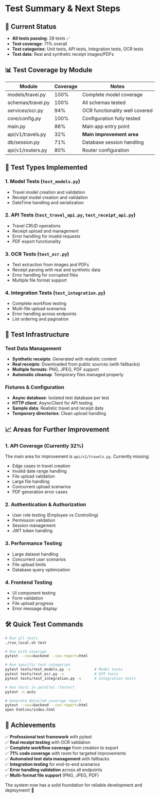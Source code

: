 # Test Summary & Next Steps

## 🎯 Current Status
- **All tests passing**: 28 tests ✅
- **Test coverage**: 71% overall
- **Test categories**: Unit tests, API tests, Integration tests, OCR tests
- **Test data**: Real and synthetic receipt images/PDFs

## 📊 Test Coverage by Module

| Module | Coverage | Notes |
|--------|----------|-------|
| models/travel.py | 100% | Complete model coverage |
| schemas/travel.py | 100% | All schemas tested |
| services/ocr.py | 94% | OCR functionality well covered |
| core/config.py | 100% | Configuration fully tested |
| main.py | 86% | Main app entry point |
| api/v1/travels.py | 32% | **Main improvement area** |
| db/session.py | 71% | Database session handling |
| api/v1/routers.py | 80% | Router configuration |

## 🧪 Test Types Implemented

### 1. Model Tests (`test_models.py`)
- Travel model creation and validation
- Receipt model creation and validation  
- DateTime handling and serialization

### 2. API Tests (`test_travel_api.py`, `test_receipt_api.py`)
- Travel CRUD operations
- Receipt upload and management
- Error handling for invalid requests
- PDF export functionality

### 3. OCR Tests (`test_ocr.py`)
- Text extraction from images and PDFs
- Receipt parsing with real and synthetic data
- Error handling for corrupted files
- Multiple file format support

### 4. Integration Tests (`test_integration.py`)
- Complete workflow testing
- Multi-file upload scenarios
- Error handling across endpoints
- List ordering and pagination

## 🚀 Test Infrastructure

### Test Data Management
- **Synthetic receipts**: Generated with realistic content
- **Real receipts**: Downloaded from public sources (with fallbacks)
- **Multiple formats**: PNG, JPEG, PDF support
- **Automatic cleanup**: Temporary files managed properly

### Fixtures & Configuration
- **Async database**: Isolated test database per test
- **HTTP client**: AsyncClient for API testing
- **Sample data**: Realistic travel and receipt data
- **Temporary directories**: Clean upload handling

## 📈 Areas for Further Improvement

### 1. API Coverage (Currently 32%)
The main area for improvement is `api/v1/travels.py`. Currently missing:
- Edge cases in travel creation
- Invalid date range handling
- File upload validation
- Large file handling
- Concurrent upload scenarios
- PDF generation error cases

### 2. Authentication & Authorization
- User role testing (Employee vs Controlling)
- Permission validation
- Session management
- JWT token handling

### 3. Performance Testing
- Large dataset handling
- Concurrent user scenarios
- File upload limits
- Database query optimization

### 4. Frontend Testing
- UI component testing
- Form validation
- File upload progress
- Error message display

## 🛠️ Quick Test Commands

```bash
# Run all tests
./run_local.sh test

# Run with coverage
pytest --cov=backend --cov-report=html

# Run specific test categories
pytest tests/test_models.py -v           # Model tests
pytest tests/test_ocr.py -v              # OCR tests  
pytest tests/test_integration.py -v      # Integration tests

# Run tests in parallel (faster)
pytest -n auto

# Generate detailed coverage report
pytest --cov=backend --cov-report=html
open htmlcov/index.html
```

## 🎉 Achievements

✅ **Professional test framework** with pytest  
✅ **Real receipt testing** with OCR validation  
✅ **Complete workflow coverage** from creation to export  
✅ **71% code coverage** with room for targeted improvements  
✅ **Automated test data management** with fallbacks  
✅ **Integration testing** for end-to-end scenarios  
✅ **Error handling validation** across all endpoints  
✅ **Multi-format file support** (PNG, JPEG, PDF)  

The system now has a solid foundation for reliable development and deployment! 🚀
